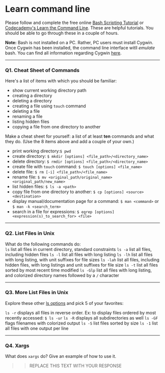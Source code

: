 # Learn command line

Please follow and complete the free online [Bash Scripting Tutorial](https://ryanstutorials.net/bash-scripting-tutorial/) or [Codecademy's Learn the Command Line](https://www.codecademy.com/learn/learn-the-command-line). These are helpful tutorials. You should be able to go through these in a couple of hours.

**Note:** Bash is not installed on a PC. Rather, PC users must install Cygwin. Once Cygwin has been installed, the command line interface witll _emulate_ bash. You can find all information regarding Cygwin [here](https://www.cygwin.com/).

---

### Q1.  Cheat Sheet of Commands  

Here's a list of items with which you should be familiar:  
* show current working directory path
* creating a directory
* deleting a directory
* creating a file using `touch` command
* deleting a file
* renaming a file
* listing hidden files
* copying a file from one directory to another

Make a cheat sheet for yourself: a list of at least **ten** commands and what they do.  (Use the 8 items above and add a couple of your own.)  

* print working directory:`$ pwd`
* create directory: `$ mkdir [options] <file_path>/<directory_name>`
* delete directory: `$ rmdir [options] <file_path>/<directory_name>`
* create file with `touch` command: `$ touch [options] <file_name>`
* delete file: `$ rm [-i] <file_path>/<file_name>`
* rename file: `$ mv <original_path/original_name> <original_path/new_name>`
* list hidden files: `$ ls -a <path>`
* copy file from one directory to another: `$ cp [options] <source> <destination>`
* display manual/documentation page for a command: `$ man <command>` or `$ man -k <search_term>`
* search in a file for expressions: `$ egrep [options] <expression(s)_to_search_for> <file>`

---

### Q2.  List Files in Unix   

What do the following commands do:  
`ls`      list all files in current directory, standard constraints 
`ls -a`   list all files, including hidden files
`ls -l`   list all files with long listing
`ls -lh`  list all files with long listing, with unit suffixes for file sizes 
`ls -lah` list all files, including hidden files, with long listings and unit suffixes for file size 
`ls -t`   list all files sorted by most recent time modified
`ls -Glp` list all files with long listing, and colorized directory names followed by a `/`  character 

---

### Q3.  More List Files in Unix  

Explore these other [ls options](http://www.techonthenet.com/unix/basic/ls.php) and pick 5 of your favorites:

`ls -r`  displays all files in reverse order. Ex: to display files ordered by most recently accessed: `$ ls -ur`
`ls -R`  displays all subdirectories as well
`ls -GF` flags filenames with colorized output
`ls -S`  list files sorted by size
`ls -1`  list all files with one output per line

---

### Q4.  Xargs   

What does `xargs` do? Give an example of how to use it.

> > REPLACE THIS TEXT WITH YOUR RESPONSE

 

